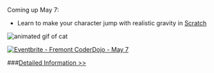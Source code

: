 Coming up May 7:

- Learn to make your character jump with realistic gravity in [Scratch](http://scratch.mit.edu)

![animated gif of cat](/img/cat_jump.gif)

<a href="http://www.eventbrite.com/e/fremont-coderdojo-may-7-tickets-16667865033?ref=ebtn" target="_blank"><img src="https://www.eventbrite.com/custombutton?eid=16667865033" alt="Eventbrite - Fremont CoderDojo - May 7" /></a>

###[Detailed Information >>](/about)
